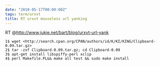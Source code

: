 ```yaml
---
date: "2010-05-17T00:00:00Z"
tags: term/urxvt
title: RT urxvt mouseless url yanking
---
```


RT @<http://www.jukie.net/bart/blog/urxvt-url-yank>

    1$ wget <http://search.cpan.org/CPAN/authors/id/K/KI/KING/Clipboard-0.09.tar.gz>
    2$ tar -zxf Clipboard-0.09.tar.gz; cd Clipboard-0.09
    3$ apt-get install libspiffy-perl xclip
    4$ perl Makefile.PL&& make all test && sudo make install
